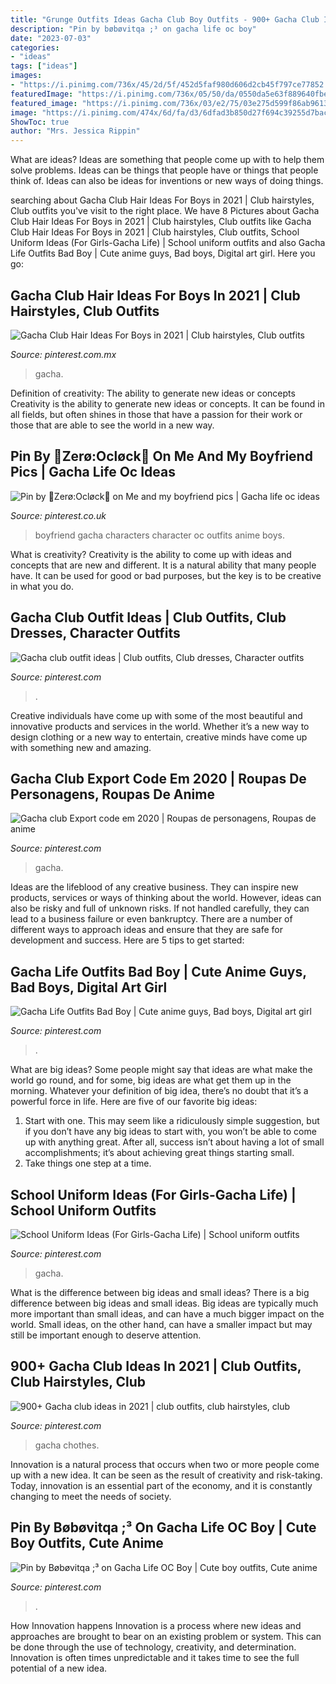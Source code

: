 ```yaml
---
title: "Grunge Outfits Ideas Gacha Club Boy Outfits - 900+ Gacha Club Ideas In 2021"
description: "Pin by bøbøvitqa ;³ on gacha life oc boy"
date: "2023-07-03"
categories:
- "ideas"
tags: ["ideas"]
images:
- "https://i.pinimg.com/736x/45/2d/5f/452d5faf980d606d2cb45f797ce77852.jpg"
featuredImage: "https://i.pinimg.com/736x/05/50/da/0550da5e63f889640fbea2c8fef7da03.jpg"
featured_image: "https://i.pinimg.com/736x/03/e2/75/03e275d599f86ab9613ca49541730235.jpg"
image: "https://i.pinimg.com/474x/6d/fa/d3/6dfad3b850d27f694c39255d7bac3b1e.jpg"
ShowToc: true
author: "Mrs. Jessica Rippin"
---
```



What are ideas?
Ideas are something that people come up with to help them solve problems. Ideas can be things that people have or things that people think of. Ideas can also be ideas for inventions or new ways of doing things.

	

		
searching about Gacha Club Hair Ideas For Boys in 2021 | Club hairstyles, Club outfits you've visit to the right place. We have 8 Pictures about Gacha Club Hair Ideas For Boys in 2021 | Club hairstyles, Club outfits like Gacha Club Hair Ideas For Boys in 2021 | Club hairstyles, Club outfits, School Uniform Ideas (For Girls-Gacha Life) | School uniform outfits and also Gacha Life Outfits Bad Boy | Cute anime guys, Bad boys, Digital art girl. Here you go:
		
    
## Gacha Club Hair Ideas For Boys In 2021 | Club Hairstyles, Club Outfits

<img loading=lazy src="https://i.pinimg.com/736x/05/50/da/0550da5e63f889640fbea2c8fef7da03.jpg" onerror="this.onerror=null;this.src='https://tse3.mm.bing.net/th?id=OIP.RuKLRa24L8p-UZbY8zp5wQHaKA&amp;pid=15.1';" alt="Gacha Club Hair Ideas For Boys in 2021 | Club hairstyles, Club outfits">

_Source: pinterest.com.mx_

>gacha. 

	

Definition of creativity: The ability to generate new ideas or concepts
Creativity is the ability to generate new ideas or concepts. It can be found in all fields, but often shines in those that have a passion for their work or those that are able to see the world in a new way.

    
## Pin By 🤍Zerø:Ocløck🖤 On Me And My Boyfriend Pics | Gacha Life Oc Ideas

<img loading=lazy src="https://i.pinimg.com/736x/03/e2/75/03e275d599f86ab9613ca49541730235.jpg" onerror="this.onerror=null;this.src='https://tse2.mm.bing.net/th?id=OIP.ql6DKBQgZ_84l2WAwHSANwHaII&amp;pid=15.1';" alt="Pin by 🤍Zerø:Ocløck🖤 on Me and my boyfriend pics | Gacha life oc ideas">

_Source: pinterest.co.uk_

>boyfriend gacha characters character oc outfits anime boys. 

	

What is creativity?
Creativity is the ability to come up with ideas and concepts that are new and different. It is a natural ability that many people have. It can be used for good or bad purposes, but the key is to be creative in what you do.

    
## Gacha Club Outfit Ideas | Club Outfits, Club Dresses, Character Outfits

<img loading=lazy src="https://i.pinimg.com/736x/4f/30/a4/4f30a45ba67de66f820d40c355b6297c.jpg" onerror="this.onerror=null;this.src='https://tse1.mm.bing.net/th?id=OIP.xc__QUqGdXu5dUyzfAlrIQHaHj&amp;pid=15.1';" alt="Gacha club outfit ideas | Club outfits, Club dresses, Character outfits">

_Source: pinterest.com_

>. 

	

Creative individuals have come up with some of the most beautiful and innovative products and services in the world. Whether it’s a new way to design clothing or a new way to entertain, creative minds have come up with something new and amazing.

    
## Gacha Club Export Code Em 2020 | Roupas De Personagens, Roupas De Anime

<img loading=lazy src="https://i.pinimg.com/736x/45/2d/5f/452d5faf980d606d2cb45f797ce77852.jpg" onerror="this.onerror=null;this.src='https://tse3.mm.bing.net/th?id=OIP.v3y7j8eb8JOvV-hn06G40AHaNK&amp;pid=15.1';" alt="Gacha club Export code em 2020 | Roupas de personagens, Roupas de anime">

_Source: pinterest.com_

>gacha. 

	

Ideas are the lifeblood of any creative business. They can inspire new products, services or ways of thinking about the world. However, ideas can also be risky and full of unknown risks. If not handled carefully, they can lead to a business failure or even bankruptcy. There are a number of different ways to approach ideas and ensure that they are safe for development and success. Here are 5 tips to get started:

    
## Gacha Life Outfits Bad Boy | Cute Anime Guys, Bad Boys, Digital Art Girl

<img loading=lazy src="https://i.pinimg.com/originals/96/56/ec/9656ecf21126ffc34c1bcbe5cae12931.jpg" onerror="this.onerror=null;this.src='https://tse1.mm.bing.net/th?id=OIP.-zVEr92Jjtwxp4KrhPoH8AHaMn&amp;pid=15.1';" alt="Gacha Life Outfits Bad Boy | Cute anime guys, Bad boys, Digital art girl">

_Source: pinterest.com_

>. 

	

What are big ideas?
Some people might say that ideas are what make the world go round, and for some, big ideas are what get them up in the morning. Whatever your definition of big idea, there’s no doubt that it’s a powerful force in life. Here are five of our favorite big ideas: 
1. Start with one. This may seem like a ridiculously simple suggestion, but if you don’t have any big ideas to start with, you won’t be able to come up with anything great. After all, success isn’t about having a lot of small accomplishments; it’s about achieving great things starting small. 
2. Take things one step at a time.

    
## School Uniform Ideas (For Girls-Gacha Life) | School Uniform Outfits

<img loading=lazy src="https://i.pinimg.com/736x/df/93/49/df9349a2646de6d81588c7dd2b7480a9.jpg" onerror="this.onerror=null;this.src='https://tse2.mm.bing.net/th?id=OIP._XdVGn_5KgVdf3ziUJqnfgHaEK&amp;pid=15.1';" alt="School Uniform Ideas (For Girls-Gacha Life) | School uniform outfits">

_Source: pinterest.com_

>gacha. 

	

What is the difference between big ideas and small ideas?
There is a big difference between big ideas and small ideas. Big ideas are typically much more important than small ideas, and can have a much bigger impact on the world. Small ideas, on the other hand, can have a smaller impact but may still be important enough to deserve attention.

    
## 900+ Gacha Club Ideas In 2021 | Club Outfits, Club Hairstyles, Club

<img loading=lazy src="https://i.pinimg.com/474x/6d/fa/d3/6dfad3b850d27f694c39255d7bac3b1e.jpg" onerror="this.onerror=null;this.src='https://tse1.mm.bing.net/th?id=OIP.ZyxeJ5yw63kqGNvp9fO6vQAAAA&amp;pid=15.1';" alt="900+ Gacha club ideas in 2021 | club outfits, club hairstyles, club">

_Source: pinterest.com_

>gacha chothes. 

	

Innovation is a natural process that occurs when two or more people come up with a new idea. It can be seen as the result of creativity and risk-taking. Today, innovation is an essential part of the economy, and it is constantly changing to meet the needs of society.

    
## Pin By Bøbøvitqa ;³ On Gacha Life OC Boy | Cute Boy Outfits, Cute Anime

<img loading=lazy src="https://i.pinimg.com/736x/a2/99/b8/a299b8ced4b0c52e732a82be8329eab5.jpg" onerror="this.onerror=null;this.src='https://tse1.mm.bing.net/th?id=OIP.Ig7QuoFL0NXe5i7e4MhNkwAAAA&amp;pid=15.1';" alt="Pin by Bøbøvitqa ;³ on Gacha Life OC Boy | Cute boy outfits, Cute anime">

_Source: pinterest.com_

>. 

	

How Innovation happens
Innovation is a process where new ideas and approaches are brought to bear on an existing problem or system. This can be done through the use of technology, creativity, and determination. Innovation is often times unpredictable and it takes time to see the full potential of a new idea.

